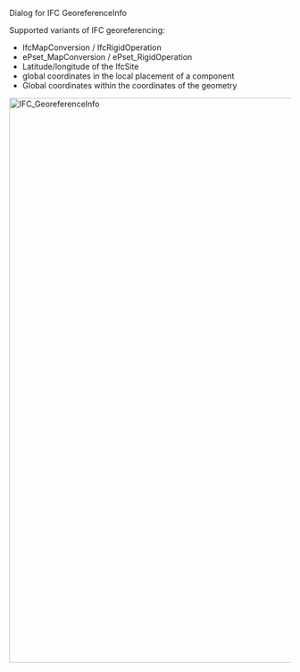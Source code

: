 Dialog for IFC GeoreferenceInfo

Supported variants of IFC georeferencing:
- IfcMapConversion / IfcRigidOperation
- ePset_MapConversion / ePset_RigidOperation
- Latitude/longitude of the IfcSite
- global coordinates in the local placement of a component
- Global coordinates within the coordinates of the geometry

<img width="854" height="1011" alt="IFC_GeoreferenceInfo" src="https://github.com/user-attachments/assets/edf538b2-598f-4705-8f49-89061ec6648c" />
